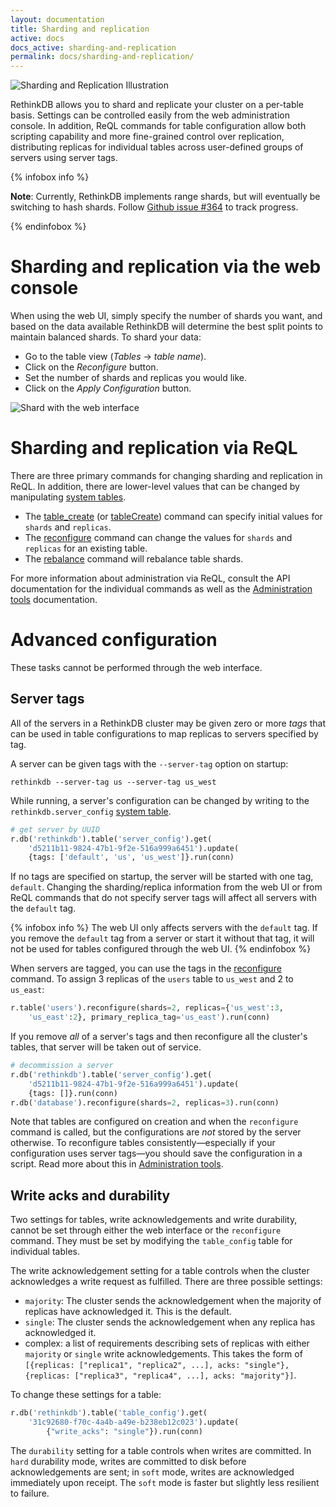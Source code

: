 ```yaml
---
layout: documentation
title: Sharding and replication
active: docs
docs_active: sharding-and-replication
permalink: docs/sharding-and-replication/
---
```


<img alt="Sharding and Replication Illustration" class="api_command_illustration"
    src="/assets/images/docs/api_illustrations/shard-and-replicate.png" />

RethinkDB allows you to shard and replicate your cluster on a per-table basis. Settings can be controlled easily from the web administration console. In addition, ReQL commands for table configuration allow both scripting capability and more fine-grained control over replication, distributing replicas for individual tables across user-defined groups of servers using server tags.

{% infobox info %}

__Note__: Currently, RethinkDB implements range shards, but will eventually be
switching to hash shards. Follow [Github issue #364][gh364] to track progress.

[gh364]: https://github.com/rethinkdb/rethinkdb/issues/364

{% endinfobox %}

# Sharding and replication via the web console #

When using the web UI, simply specify the number of shards you want, and based on the data available RethinkDB will determine the best split points to maintain balanced shards. To shard your data:

- Go to the table view (_Tables_ &rarr; _table name_).
- Click on the _Reconfigure_ button.
- Set the number of shards and replicas you would like.
- Click on the _Apply Configuration_ button.

![Shard with the web interface](/assets/images/docs/administration/shard.png)

# Sharding and replication via ReQL #

There are three primary commands for changing sharding and replication in ReQL. In addition, there are lower-level values that can be changed by manipulating [system tables](/docs/system-tables/).


* The [table_create](/api/python/table_create) (or [tableCreate](/api/javascript/table_create)) command can specify initial values for `shards` and `replicas`.
* The [reconfigure](/api/python/reconfigure) command can change the values for `shards` and `replicas` for an existing table.
* The [rebalance](/api/python/rebalance) command will rebalance table shards.

For more information about administration via ReQL, consult the API documentation for the individual commands as well as the [Administration tools][at] documentation.

[at]: /docs/administration-tools/

# Advanced configuration #

These tasks cannot be performed through the web interface.

## Server tags ##

All of the servers in a RethinkDB cluster may be given zero or more _tags_ that can be used in table configurations to map replicas to servers specified by tag.

A server can be given tags with the `--server-tag` option on startup:

```
rethinkdb --server-tag us --server-tag us_west
```


While running, a server's configuration can be changed by writing to the `rethinkdb.server_config` [system table](/docs/system-tables/).

```py
# get server by UUID
r.db('rethinkdb').table('server_config').get(
    'd5211b11-9824-47b1-9f2e-516a999a6451').update(
    {tags: ['default', 'us', 'us_west']}.run(conn)
```

If no tags are specified on startup, the server will be started with one tag, `default`. Changing the sharding/replica information from the web UI or from ReQL commands that do not specify server tags will affect all servers with the `default` tag.

{% infobox info %}
The web UI only affects servers with the `default` tag. If you remove the `default` tag from a server or start it without that tag, it will not be used for tables configured through the web UI.
{% endinfobox %}

When servers are tagged, you can use the tags in the [reconfigure](/api/python/reconfigure) command. To assign 3 replicas of the `users` table to `us_west` and 2 to `us_east`:

```py
r.table('users').reconfigure(shards=2, replicas={'us_west':3, 
    'us_east':2}, primary_replica_tag='us_east').run(conn)
```

If you remove *all* of a server's tags and then reconfigure all the cluster's tables, that server will be taken out of service.

```py
# decommission a server
r.db('rethinkdb').table('server_config').get(
    'd5211b11-9824-47b1-9f2e-516a999a6451').update(
    {tags: []}.run(conn)
r.db('database').reconfigure(shards=2, replicas=3).run(conn)
```

Note that tables are configured on creation and when the `reconfigure` command is called, but the configurations are *not* stored by the server otherwise. To reconfigure tables consistently&mdash;especially if your configuration uses server tags&mdash;you should save the configuration in a script. Read more about this in [Administration tools][at].

## Write acks and durability ##

Two settings for tables, write acknowledgements and write durability, cannot be set through either the web interface or the `reconfigure` command. They must be set by modifying the `table_config` table for individual tables.

The write acknowledgement setting for a table controls when the cluster acknowledges a write request as fulfilled. There are three possible settings:

* `majority`: The cluster sends the acknowledgement when the majority of replicas have acknowledged it. This is the default.
* `single`: The cluster sends the acknowledgement when any replica has acknowledged it.
* complex: a list of requirements describing sets of replicas with either `majority` or `single` write acknowledgements. This takes the form of `[{replicas: ["replica1", "replica2", ...], acks: "single"}, {replicas: ["replica3", "replica4", ...], acks: "majority"}]`.

To change these settings for a table:

```py
r.db('rethinkdb').table('table_config').get(
    '31c92680-f70c-4a4b-a49e-b238eb12c023').update(
        {"write_acks": "single"}).run(conn)
```

The `durability` setting for a table controls when writes are committed. In `hard` durability mode, writes are committed to disk before acknowledgements are sent; in `soft` mode, writes are acknowledged immediately upon receipt. The `soft` mode is faster but slightly less resilient to failure.

